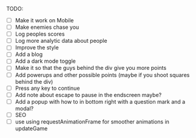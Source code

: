 TODO: 
- [ ] Make it work on Mobile
- [ ] Make enemies chase you
- [ ] Log peoples scores
- [ ] Log more analytic data about people
- [ ] Improve the style
- [ ] Add a blog
- [ ] Add a dark mode toggle
- [ ] Make it so that the guys behind the div give you more points
- [ ] Add powerups and other possible points (maybe if you shoot squares behind the div)
- [ ] Press any key to continue
- [ ] Add note about escape to pause in the endscreen maybe?
- [ ] Add a popup with how to in bottom right with a question mark and a modal?
- [ ] SEO
- [ ] use using requestAnimationFrame for smoother animations in updateGame
